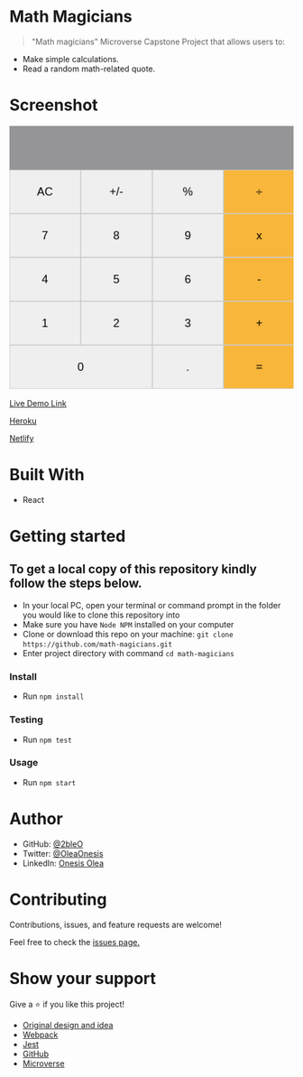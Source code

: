 # Math Magicians

> "Math magicians" Microverse Capstone Project that allows users to:
- Make simple calculations.
- Read a random math-related quote.
# Screenshot
![screenshot](https://github.com/2bleO/math-magicians/blob/e9284eb263885b5018361539fca30b4256342f10/snapshot.png)

[Live Demo Link](https://2bleo.github.io/math-magicians/)

[Heroku](https://math-magicians-2bleo.herokuapp.com)

[Netlify](https://sharp-kirch-0701b0.netlify.app)


# Built With

- React

# Getting started

## To get a local copy of this repository kindly follow the steps below.
- In your local PC, open your terminal or command prompt in the folder you would like to clone this repository into
- Make sure you have `Node NPM` installed on your computer
- Clone or download this repo on your machine: `git clone https://github.com/math-magicians.git`
- Enter project directory with command `cd math-magicians`
### Install
- Run `npm install`
### Testing
- Run `npm test`
### Usage
- Run `npm start`

# Author
- GitHub: [@2bleO](https://github.com/2bleO)
- Twitter: [@OleaOnesis](https://twitter.com/OleaOnesis)
- LinkedIn: [Onesis Olea](https://do.linkedin.com/in/onesis-olea)

# Contributing
Contributions, issues, and feature requests are welcome!

Feel free to check the [issues page.](https://github.com/2bleO/math-magicians/issues)

# Show your support
Give a :star: if you like this project!



* [Original design and idea](https://web.archive.org/web/20180320194056/http://www.getminimalist.com:80/)
* [Webpack](https://webpack.js.org/)
* [Jest](https://jestjs.io/)
* [GitHub](https://www.github.com)
* [Microverse](https://microverse.org)
